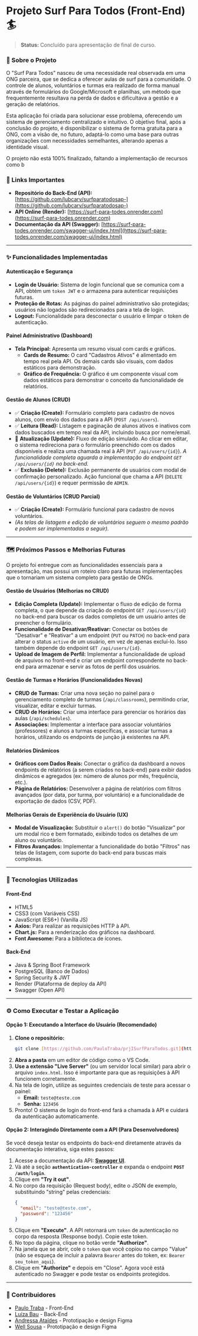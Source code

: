 # Projeto Surf Para Todos (Front-End) 🏄

> **Status:** Concluído para apresentação de final de curso.

### **🌊 Sobre o Projeto**

O "Surf Para Todos" nasceu de uma necessidade real observada em uma ONG parceira, que se dedica a oferecer aulas de surf para a comunidade. O controle de alunos, voluntários e turmas era realizado de forma manual através de formulários do Google/Microsoft e planilhas, um método que frequentemente resultava na perda de dados e dificultava a gestão e a geração de relatórios.

Esta aplicação foi criada para solucionar esse problema, oferecendo um sistema de gerenciamento centralizado e intuitivo. O objetivo final, após a conclusão do projeto, é disponibilizar o sistema de forma gratuita para a ONG, com a visão de, no futuro, adaptá-lo como uma base para outras organizações com necessidades semelhantes, alterando apenas a identidade visual.

O projeto não está 100% finalizado, faltando a implementação de recursos como b

### **🔗 Links Importantes**

* **Repositório do Back-End (API):** [https://github.com/lubcarv/surfparatodosap-](https://github.com/lubcarv/surfparatodosap-)
* **API Online (Render):** [https://surf-para-todes.onrender.com](https://surf-para-todes.onrender.com)
* **Documentação da API (Swagger):** [https://surf-para-todes.onrender.com/swagger-ui/index.html](https://surf-para-todes.onrender.com/swagger-ui/index.html)

---

### **✨ Funcionalidades Implementadas**

#### **Autenticação e Segurança**
* **Login de Usuário:** Sistema de login funcional que se comunica com a API, obtém um `token JWT` e o armazena para autenticar requisições futuras.
* **Proteção de Rotas:** As páginas do painel administrativo são protegidas; usuários não logados são redirecionados para a tela de login.
* **Logout:** Funcionalidade para desconectar o usuário e limpar o token de autenticação.

#### **Painel Administrativo (Dashboard)**
* **Tela Principal:** Apresenta um resumo visual com cards e gráficos.
    * **Cards de Resumo:** O card "Cadastros Ativos" é alimentado em tempo real pela API. Os demais cards são visuais, com dados estáticos para demonstração.
    * **Gráfico de Frequência:** O gráfico é um componente visual com dados estáticos para demonstrar o conceito da funcionalidade de relatórios.

#### **Gestão de Alunos (CRUD)**
* ✅ **Criação (Create):** Formulário completo para cadastro de novos alunos, com envio dos dados para a API (`POST /api/users`).
* ✅ **Leitura (Read):** Listagem e paginação de alunos ativos e inativos com dados buscados em tempo real da API, incluindo busca por nome/email.
* 🔄 **Atualização (Update):** Fluxo de edição simulado. Ao clicar em editar, o sistema redireciona para o formulário preenchido com os dados disponíveis e realiza uma chamada real à API (`PUT /api/users/{id}`). *A funcionalidade completa aguarda a implementação do endpoint `GET /api/users/{id}` no back-end.*
* ✅ **Exclusão (Delete):** Exclusão permanente de usuários com modal de confirmação personalizado. Ação funcional que chama a API (`DELETE /api/users/{id}`) e requer permissão de `ADMIN`.

#### **Gestão de Voluntários (CRUD Parcial)**
* ✅ **Criação (Create):** Formulário funcional para cadastro de novos voluntários.
* *(As telas de listagem e edição de voluntários seguem o mesmo padrão e podem ser implementadas a seguir).*

---

### **🗺️ Próximos Passos e Melhorias Futuras**

O projeto foi entregue com as funcionalidades essenciais para a apresentação, mas possui um roteiro claro para futuras implementações que o tornariam um sistema completo para gestão de ONGs.

#### **Gestão de Usuários (Melhorias no CRUD)**
* **Edição Completa (Update):** Implementar o fluxo de edição de forma completa, o que depende da criação do endpoint `GET /api/users/{id}` no back-end para buscar os dados completos de um usuário antes de preencher o formulário.
* **Funcionalidade de Desativar/Reativar:** Conectar os botões de "Desativar" e "Reativar" a um endpoint (`PUT` ou `PATCH`) no back-end para alterar o status `active` de um usuário, em vez de apenas excluí-lo. Isso também depende do endpoint `GET /api/users/{id}`.
* **Upload de Imagem de Perfil:** Implementar a funcionalidade de upload de arquivos no front-end e criar um endpoint correspondente no back-end para armazenar e servir as fotos de perfil dos usuários.

#### **Gestão de Turmas e Horários (Funcionalidades Novas)**
* **CRUD de Turmas:** Criar uma nova seção no painel para o gerenciamento completo de turmas (`/api/classrooms`), permitindo criar, visualizar, editar e excluir turmas.
* **CRUD de Horários:** Criar uma interface para gerenciar os horários das aulas (`/api/schedules`).
* **Associações:** Implementar a interface para associar voluntários (professores) e alunos a turmas específicas, e associar turmas a horários, utilizando os endpoints de junção já existentes na API.

#### **Relatórios Dinâmicos**
* **Gráficos com Dados Reais:** Conectar o gráfico da dashboard a novos endpoints de relatórios (a serem criados no back-end) para exibir dados dinâmicos e agregados (ex: número de alunos por mês, frequência, etc.).
* **Página de Relatórios:** Desenvolver a página de relatórios com filtros avançados (por data, por turma, por voluntário) e a funcionalidade de exportação de dados (CSV, PDF).

#### **Melhorias Gerais de Experiência do Usuário (UX)**
* **Modal de Visualização:** Substituir o `alert()` do botão "Visualizar" por um modal rico e bem formatado, exibindo todos os detalhes de um aluno ou voluntário.
* **Filtros Avançados:** Implementar a funcionalidade do botão "Filtros" nas telas de listagem, com suporte do back-end para buscas mais complexas.

---

### **🚀 Tecnologias Utilizadas**

#### **Front-End**
* HTML5
* CSS3 (com Variáveis CSS)
* JavaScript (ES6+) (Vanilla JS)
* **Axios:** Para realizar as requisições HTTP à API.
* **Chart.js:** Para a renderização dos gráficos na dashboard.
* **Font Awesome:** Para a biblioteca de ícones.

#### **Back-End**
* Java & Spring Boot Framework
* PostgreSQL (Banco de Dados)
* Spring Security & JWT
* Render (Plataforma de deploy da API)
* Swagger (Open API)

---

### **⚙️ Como Executar e Testar a Aplicação**

#### **Opção 1: Executando a Interface do Usuário (Recomendado)**

1.  **Clone o repositório:**
    ```bash
    git clone [https://github.com/PauloTraba/prjISurfParaTodos.git](https://github.com/PauloTraba/prjISurfParaTodos.git)
    ```
2.  **Abra a pasta** em um editor de código como o VS Code.
3.  **Use a extensão "Live Server"** (ou um servidor local similar) para abrir o arquivo `index.html`. Isso é importante para que as requisições à API funcionem corretamente.
4.  Na tela de login, utilize as seguintes credenciais de teste para acessar o painel:
    * **Email:** `teste@teste.com`
    * **Senha:** `123456`
5.  Pronto! O sistema de login do front-end fará a chamada à API e cuidará da autenticação automaticamente.

#### **Opção 2: Interagindo Diretamente com a API (Para Desenvolvedores)**

Se você deseja testar os endpoints do back-end diretamente através da documentação interativa, siga estes passos:

1.  Acesse a documentação da API: **[Swagger UI](https://surf-para-todes.onrender.com/swagger-ui/index.html#/)**.
2.  Vá até a seção **`authentication-controller`** e expanda o endpoint **`POST /auth/login`**.
3.  Clique em **"Try it out"**.
4.  No corpo da requisição (Request body), edite o JSON de exemplo, substituindo "string" pelas credenciais:
    ```json
    {
      "email": "teste@teste.com",
      "password": "123456"
    }
    ```
5.  Clique em **"Execute"**. A API retornará um `token` de autenticação no corpo da resposta (Response body). Copie este token.
6.  No topo da página, clique no botão verde **"Authorize"**.
7.  Na janela que se abrir, cole o `token` que você copiou no campo "Value" (não se esqueça de incluir a palavra `Bearer` antes do token, ex: `Bearer seu_token_aqui`).
8.  Clique em **"Authorize"** e depois em "Close". Agora você está autenticado no Swagger e pode testar os endpoints protegidos.

---

### **🤝 Contribuidores**

* [Paulo Traba](https://github.com/PauloTraba) - Front-End
* [Luíza Bau](https://github.com/lubcarv) - Back-End
* [Andressa Ataídes](https://github.com/Dessa28882847) - Prototipação e design Figma
* [Well Sousa](https://github.com/wellonlywell) - Prototipação e design Figma
